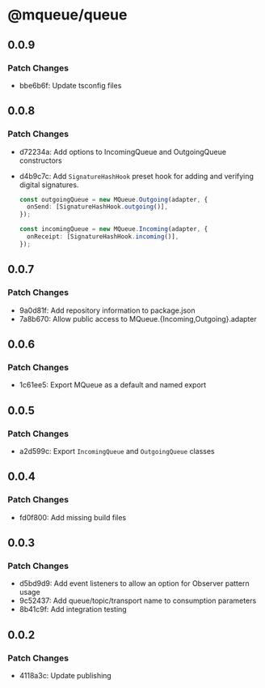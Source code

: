 # @mqueue/queue

## 0.0.9

### Patch Changes

- bbe6b6f: Update tsconfig files

## 0.0.8

### Patch Changes

- d72234a: Add options to IncomingQueue and OutgoingQueue constructors
- d4b9c7c: Add `SignatureHashHook` preset hook for adding and verifying digital
  signatures.

  ```ts
  const outgoingQueue = new MQueue.Outgoing(adapter, {
    onSend: [SignatureHashHook.outgoing()],
  });

  const incomingQueue = new MQueue.Incoming(adapter, {
    onReceipt: [SignatureHashHook.incoming()],
  });
  ```

## 0.0.7

### Patch Changes

- 9a0d81f: Add repository information to package.json
- 7a8b670: Allow public access to MQueue.{Incoming,Outgoing}.adapter

## 0.0.6

### Patch Changes

- 1c61ee5: Export MQueue as a default and named export

## 0.0.5

### Patch Changes

- a2d599c: Export `IncomingQueue` and `OutgoingQueue` classes

## 0.0.4

### Patch Changes

- fd0f800: Add missing build files

## 0.0.3

### Patch Changes

- d5bd9d9: Add event listeners to allow an option for Observer pattern usage
- 9c52437: Add queue/topic/transport name to consumption parameters
- 8b41c9f: Add integration testing

## 0.0.2

### Patch Changes

- 4118a3c: Update publishing
